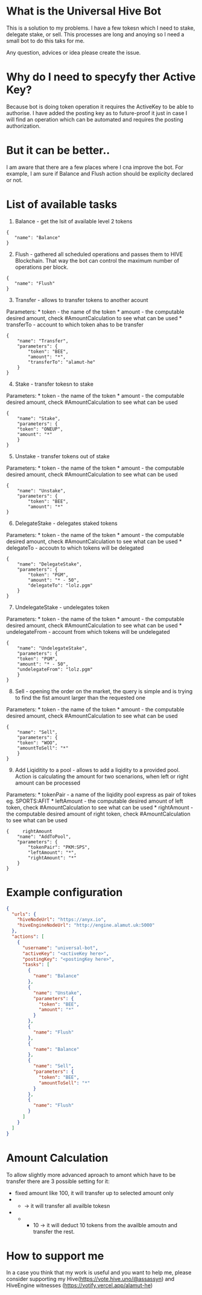 # What is the Universal Hive Bot

This is a solution to my problems. I have a few tokesn which I need to stake, delegate stake, or sell. This processes are long and anoying so I need a small bot to do this taks for me.

Any question, advices or idea please create the issue.

# Why do I need to specyfy ther Active Key? 

Because bot is doing token operation it requires the ActiveKey to be able to authorise. I have added the posting key as to future-proof it just in case I will find an operation which can be automated and requires the posting authorization.

# But it can be better..

I am aware that there are a few places where I cna improve the bot. For example, I am sure if Balance and Flush action should be explicity declared or not. 

# List of available tasks

 1. Balance - get the lsit of available level 2 tokens
 ```
{
    "name": "Balance" 
}
```

 2. Flush - gathered all scheduled operations and passes them to HIVE Blockchain. That way the bot can control the maximum number of operations per block. 
 ```
{
    "name": "Flush"
}
 ```

  3. Transfer - allows to transfer tokens to another acount 

  Parameters:
    * token - the name of the token
    * amount - the computable desired amount, check #AmountCalculation to see what can be used
    * transferTo - account to which token ahas to be transfer 
```
{
    "name": "Transfer",
    "parameters": {
        "token": "BEE",
        "amount": "*",
        "transferTo": "alamut-he"
    }
}
```

 4. Stake - transfer tokesn to stake

 Parameters:
    * token - the name of the token
    * amount - the computable desired amount, check #AmountCalculation to see what can be used
```
{
    "name": "Stake",
    "parameters": {
    "token": "ONEUP",
    "amount": "*"
    }
}
```

 5. Unstake - transfer tokens out of stake 

 Parameters:
    * token - the name of the token
    * amount - the computable desired amount, check #AmountCalculation to see what can be used
```
{
    "name": "Unstake",
    "parameters": {
        "token": "BEE",
        "amount": "*"
}
```

 6. DelegateStake - delegates staked tokens 

 Parameters:
    * token - the name of the token
    * amount - the computable desired amount, check #AmountCalculation to see what can be used
    * delegateTo - accoutn to which tokens will be delegated 
```
{
    "name": "DelegateStake",
    "parameters": {
        "token": "PGM",
        "amount": "* - 50",
        "delegateTo": "lolz.pgm"
    }
}
```

 7. UndelegateStake - undelegates token 

 Parameters:
    * token - the name of the token
    * amount - the computable desired amount, check #AmountCalculation to see what can be used
    * undelegateFrom - account from which tokens will be undelegated 

```
{
    "name": "UndelegateStake",
    "parameters": {
    "token": "PGM",
    "amount": "* - 50",
    "undelegateFrom": "lolz.pgm"
    }
}
```

 8. Sell - opening the order on the market, the query is simple and is trying to find the fist amount larger than the requested one

 Parameters:
    * token - the name of the token
    * amount - the computable desired amount, check #AmountCalculation to see what can be used

```
{
    "name": "Sell",
    "parameters": {
    "token": "WOO",
    "amountToSell": "*"
    }
}
```

 9. Add Liqiditity to a pool - allows to add a liqidity to a provided pool. Action is calculating the amount for two scenarions, when left or right amount can be processed 

 Parameters:
    * tokenPair - a name of the liqidity pool express as pair of tokes eg. SPORTS:AFIT
    * leftAmount - the computable desired amount of left token, check #AmountCalculation to see what can be used 
    * rightAmount - the computable desired amount of right token, check #AmountCalculation to see what can be used 

```   leftAmount"
{     rightAmount
    "name": "AddToPool",
    "parameters": {
        "tokenPair": "PKM:SPS",
        "leftAmount": "*",
        "rightAmount": "*"
    }
}
```

# Example configuration

``` JSON
{
  "urls": {
    "hiveNodeUrl": "https://anyx.io",
    "hiveEngineNodeUrl": "http://engine.alamut.uk:5000"
  },
  "actions": [
    {
      "username": "universal-bot",
      "activeKey": "<activeKey here>",
      "postingKey": "<postingKey here>",
      "tasks": [
        {
          "name": "Balance" 
        },
        {
          "name": "Unstake",
          "parameters": {
            "token": "BEE",
            "amount": "*"
          }
        },
        {
          "name": "Flush"
        },
        {
          "name": "Balance"
        },
        {
          "name": "Sell",
          "parameters": {
            "token": "BEE",
            "amountToSell": "*"
          }
        },
        {
          "name": "Flush"
        }
      ]
    }
  ]
}
```

# Amount Calculation 

To allow slightly more advanced aproach to amont which have to be transfer there are 3 possible setting for it:
 * fixed amount like 100, it will transfer up to selected amount only
 * * -> it will transfer all availble tokesn 
 * * - 10 -> it will deduct 10 tokens from the availble amoutn and transfer the rest.

# How to support me

In a case you think that my work is useful and you want to help me, please consider supporting my Hive(https://vote.hive.uno/@assassyn) and HiveEngine witnesses (https://votify.vercel.app/alamut-he)
